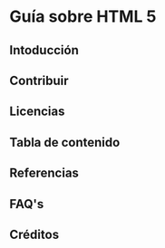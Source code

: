 # Guía sobre HTML 5

## Intoducción

## Contribuir

## Licencias

## Tabla de contenido

## Referencias

## FAQ's

## Créditos
